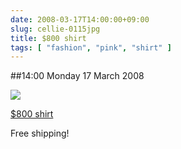 ```yaml
---
date: 2008-03-17T14:00:00+09:00
slug: cellie-0115jpg
title: $800 shirt
tags: [ "fashion", "pink", "shirt" ]
---
```


##14:00 Monday 17 March 2008

 [![](http://farm3.static.flickr.com/2113/2339978394_4f1300315a.jpg)](http://www.flickr.com/photos/thunderrabbit/2339978394/)


[$800 shirt](http://www.flickr.com/photos/thunderrabbit/2339978394/)



Free shipping!



  

